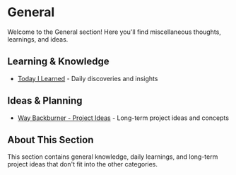# General

Welcome to the General section! Here you'll find miscellaneous thoughts, learnings, and ideas.

## Learning & Knowledge
- [Today I Learned](today-i-learned.md) - Daily discoveries and insights

## Ideas & Planning
- [Way Backburner - Project Ideas](way-backburner.md) - Long-term project ideas and concepts

## About This Section
This section contains general knowledge, daily learnings, and long-term project ideas that don't fit into the other categories.
